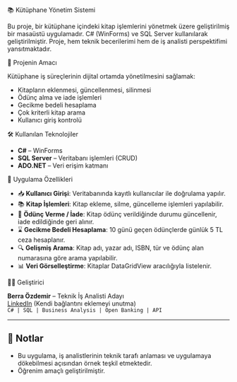  📚 Kütüphane Yönetim Sistemi

Bu proje, bir kütüphane içindeki kitap işlemlerini yönetmek üzere geliştirilmiş bir masaüstü uygulamadır. C# (WinForms) ve SQL Server kullanılarak geliştirilmiştir. Proje, hem teknik becerilerimi hem de iş analisti perspektifimi yansıtmaktadır.


 🎯 Projenin Amacı

Kütüphane iş süreçlerinin dijital ortamda yönetilmesini sağlamak:
- Kitapların eklenmesi, güncellenmesi, silinmesi
- Ödünç alma ve iade işlemleri
- Gecikme bedeli hesaplama
- Çok kriterli kitap arama
- Kullanıcı giriş kontrolü


 🛠️ Kullanılan Teknolojiler

- **C#** – WinForms
- **SQL Server** – Veritabanı işlemleri (CRUD)
- **ADO.NET** – Veri erişim katmanı


 🧩 Uygulama Özellikleri

- 📥 **Kullanıcı Girişi**: Veritabanında kayıtlı kullanıcılar ile doğrulama yapılır.
- 📚 **Kitap İşlemleri**: Kitap ekleme, silme, güncelleme işlemleri yapılabilir.
- 🔄 **Ödünç Verme / İade**: Kitap ödünç verildiğinde durumu güncellenir, iade edildiğinde geri alınır.
- ⌛ **Gecikme Bedeli Hesaplama**: 10 günü geçen ödünçlerde günlük 5 TL ceza hesaplanır.
- 🔍 **Gelişmiş Arama**: Kitap adı, yazar adı, ISBN, tür ve ödünç alan numarasına göre arama yapılabilir.
- 📊 **Veri Görselleştirme**: Kitaplar DataGridView aracılığıyla listelenir.



 👩💼 Geliştirici

**Berra Özdemir** – Teknik İş Analisti Adayı  
[LinkedIn](https://www.linkedin.com/in/döndü-özdemir-business-analyst/) (Kendi bağlantını eklemeyi unutma)  
`C# | SQL | Business Analysis | Open Banking | API`

---

## 📌 Notlar

- Bu uygulama, iş analistlerinin teknik tarafı anlaması ve uygulamaya dökebilmesi açısından örnek teşkil etmektedir.
- Öğrenim amaçlı geliştirilmiştir.


